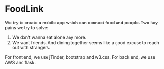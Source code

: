 # FoodLink

We try to create a mobile app which can connect food and people.
Two key pains we try to solve:
1. We don't wanna eat alone any more.
2. We want friends. And dining together seems like a good excuse to reach out with strangers.

For front end, we use jTinder, bootstrap and w3.css.
For back end, we use AWS and flask.
